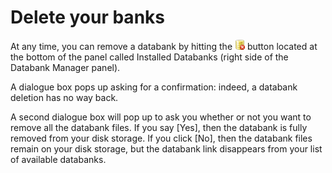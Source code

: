 # Delete your banks

At any time, you can remove a databank by hitting the ![Local Image](../.gitbook/assets/dbdelete2.png) button located at the bottom of the panel called Installed Databanks \(right side of the Databank Manager panel\).

A dialogue box pops up asking for a confirmation: indeed, a databank deletion has no way back.

A second dialogue box will pop up to ask you whether or not you want to remove all the databank files. If you say \[Yes\], then the databank is fully removed from your disk storage. If you click \[No\], then the databank files remain on your disk storage, but the databank link disappears from your list of available databanks.

